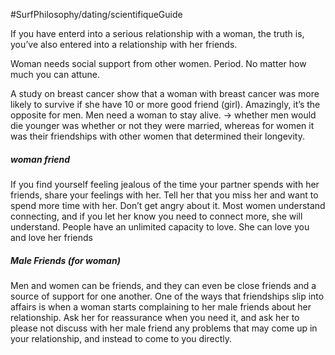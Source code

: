 #SurfPhilosophy/dating/scientifiqueGuide

If you have enterd into a serious relationship with a woman, the truth is, you’ve also entered into a relationship with her friends. 

Woman needs social support from other women.
Period. No matter how much you can attune. 

A study on breast cancer show that a woman with breast cancer was more likely to survive if she have 10 or more good friend (girl). Amazingly, it’s the opposite for men. Men need a woman to stay alive.
-> whether men would die younger was whether or not they were married, whereas for women it was their friendships with other women that determined their longevity.


##### woman friend 
If you find yourself feeling jealous of the time your partner spends with her friends,
share your feelings with her. Tell her that you miss her and want to spend more time
with her. Don’t get angry about it. Most women understand connecting, and if you let her know you need to connect more, she will understand. People have an unlimited
capacity to love. She can love you and love her friends


##### Male Friends (for woman)
Men and women can be friends, and they can even be close friends and a source of support for one another.
One of the ways that friendships slip into affairs is when a woman starts complaining to her male friends about her relationship. Ask her for reassurance when you need it, and ask her to please not discuss with her male friend any problems that may come up in your relationship, and instead to come to you directly.